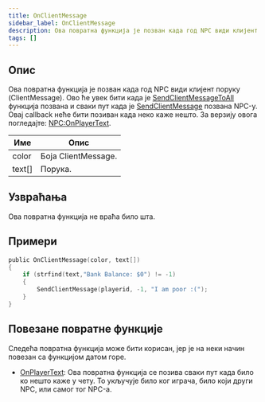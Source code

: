 ```yaml
---
title: OnClientMessage
sidebar_label: OnClientMessage
description: Ова повратна функција је позван када год NPC види клијент поруку (ClientMessage).
tags: []
---
```


## Опис

Ова повратна функција је позван када год NPC види клијент поруку (ClientMessage). Ово ће увек бити када је [SendClientMessageToAll](../functions/SendClientMessageToAll) функција позвана и сваки пут када је [SendClientMessage](../functions/SendClientMessage) позвана NPC-у. Овај callback неће бити позиван када неко каже нешто. За верзију овога погледајте: [NPC:OnPlayerText](OnPlayerText).

| Име    | Опис                |
| ------ | ------------------- |
| color  | Боја ClientMessage. |
| text[] | Порука.             |

## Узвраћања

Ова повратна функција не враћа било шта.

## Примери

```c
public OnClientMessage(color, text[])
{
    if (strfind(text,"Bank Balance: $0") != -1)
    {
        SendClientMessage(playerid, -1, "I am poor :(");
    }
}
```

## Повезане повратне функције

Следећа повратна функција може бити корисан, јер је на неки начин повезан са функцијом датом горе.

- [OnPlayerText](OnPlayerText): Ова повратна функција се позива сваки пут када било ко нешто каже у чету. То укључује било ког играча, било који други NPC, или самог тог NPC-а.

